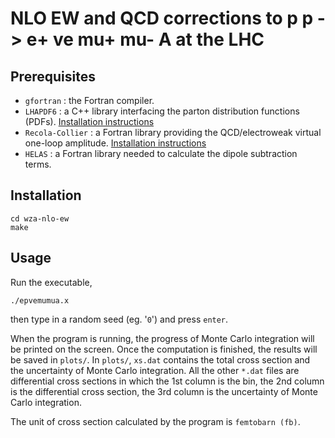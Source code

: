 # NLO EW and QCD corrections to p p -> e+ ve mu+ mu- A at the LHC


## Prerequisites

* ```gfortran``` : the Fortran compiler.
* ```LHAPDF6``` : a C++ library interfacing the parton distribution functions (PDFs). [Installation instructions](https://lhapdf.hepforge.org/)
* ```Recola-Collier``` : a Fortran library providing the QCD/electroweak virtual one-loop amplitude. [Installation instructions](https://recola.gitlab.io/recola2/installation.html)
* ```HELAS``` : a Fortran library needed to calculate the dipole subtraction terms.

## Installation

```
cd wza-nlo-ew
make
```

## Usage

Run the executable,
```
./epvemumua.x
```
then type in a random seed (eg. '```0```') and press ```enter```. 

When the program is running, the progress of Monte Carlo integration will be printed on the screen. Once the computation is finished, the results will be saved in ```plots/```. In ```plots/```, ```xs.dat``` contains the total cross section and the uncertainty of Monte Carlo integration. All the other ```*.dat``` files are differential cross sections in which the 1st column is the bin, the 2nd column is the differential cross section, the 3rd column is the uncertainty of Monte Carlo integration. 

The unit of cross section calculated by the program is ```femtobarn (fb)```.
